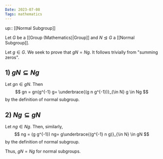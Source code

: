 ```yaml
---
Date: 2023-07-08
Tags: mathematics
---
```

up:: [[Normal Subgroup]]

Let $G$ be a [[Group (Mathematics)|Group]] and $N \trianglelefteq G$ a [[Normal Subgroup]]. 

Let $g \in G$. We seek to prove that $gN = Ng$. It follows trivially from "summing zeros".

## 1) $gN \subseteq Ng$
Let $gn \in gN$. Then
$$
gn = gn(g^{-1} g= \underbrace{(g n g^{-1})}_{\in N} g \in Ng
$$
by the definition of normal subgroup.

## 2) $Ng \subseteq gN$
Let $ng \in Ng$. Then, similarly,
$$
ng = (g g^{-1}) ng= g\underbrace{(g^{-1} n g)}_{\in N} \in gN
$$
by the definition of normal subgroup.

Thus, $gN = Ng$ for normal subgroups.